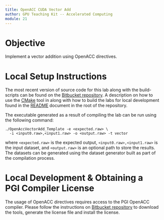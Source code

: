 ```yaml
---
title: OpenACC CUDA Vector Add
author: GPU Teaching Kit -- Accelerated Computing
module: 21
---
```


# Objective

Implement a vector addition using OpenACC directives.

# Local Setup Instructions

The most recent version of source code for this lab along with the build-scripts can be found on the [Bitbucket repository](LINKTOLAB). A description on how to use the [CMake](https://cmake.org/) tool in along with how to build the labs for local development found in the [README](LINKTOREADME) document in the root of the repository.

The executable generated as a result of compiling the lab can be run using the following command:

```{.bash}
./OpenAccVectorAdd_Template -e <expected.raw> \
  -i <input0.raw>,<input1.raw> -o <output.raw> -t vector
```

where `<expected.raw>` is the expected output, `<input0.raw>,<input1.raw>` is the input dataset, and `<output.raw>` is an optional path to store the results. The datasets can be generated using the dataset generator built as part of the compilation process.

# Local Development & Obtaining a PGI Compiler License

The usage of OpenACC directives requires access to the PGI OpenACC compiler. Please follow the instructions on [Bitbucket repository](https://bitbucket.org/hwuligans/gputeachingkit-labs/src/master/Module23/OpenACCVectorAdd/PGI_LICENCE_INFO.markdown) to download the tools, generate the license file and install the license.
